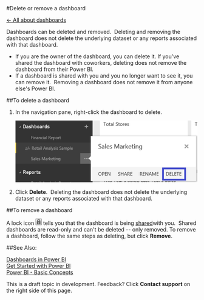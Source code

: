 <properties pageTitle="Delete or remove a dashboard" description="Delete or remove a dashboard" services="powerbi" documentationCenter="" authors="v-anpasi" manager="mblythe" editor=""/>
<tags ms.service="powerbi" ms.devlang="NA" ms.topic="article" ms.tgt_pltfrm="NA" ms.workload="powerbi" ms.date="06/26/2015" ms.author="v-anpasi"/>
#Delete or remove a dashboard

[← All about dashboards](https://support.powerbi.com/knowledgebase/topics/65158-all-about-dashboards)

Dashboards can be deleted and removed.  Deleting and removing the dashboard does not delete the underlying dataset or any reports associated with that dashboard.

-   If you are the owner of the dashboard, you can delete it. If you've shared the dashboard with coworkers, deleting does not remove the dashboard from their Power BI.
-   If a dashboard is shared with you and you no longer want to see it, you can remove it.  Removing a dashboard does not remove it from anyone else's Power BI.
    

##To delete a dashboard

1.  In the navigation pane, right-click the dashboard to delete.

    ![](media/powerbi-service-delete-or-remove-a-dashboard/delete-or-remove-1.png)
    
    
2.  Click **Delete**.  Deleting the dashboard does not delete the underlying dataset or any reports associated with that dashboard.

##To remove a dashboard

A lock icon ![](media/powerbi-service-delete-or-remove-a-dashboard/pbi_Nancy_lock.png) tells you that the dashboard is being [shared](http://support.powerbi.com/knowledgebase/articles/431008-share-a-dashboard)with you.  Shared dashboards are read-only and can't be deleted -- only removed. To remove a dashboard, follow the same steps as deleting, but click **Remove**.

##See Also:

[Dashboards in Power BI](http://support.powerbi.com/knowledgebase/articles/424868-dashboards-in-power-bi)  
[Get Started with Power BI](http://support.powerbi.com/knowledgebase/articles/430814-get-started-with-power-bi)  
[Power BI - Basic Concepts](http://support.powerbi.com/knowledgebase/articles/487029-power-bi-preview-basic-concepts)  

This is a draft topic in development. Feedback? Click **Contact support** on the right side of this page.